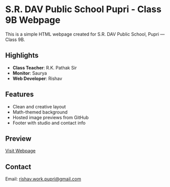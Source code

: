 # S.R. DAV Public School Pupri - Class 9B Webpage

This is a simple HTML webpage created for S.R. DAV Public School, Pupri — Class 9B.

## Highlights
- **Class Teacher**: R.K. Pathak Sir  
- **Monitor**: Saurya  
- **Web Developer**: Rishav

## Features
- Clean and creative layout
- Math-themed background
- Hosted image previews from GitHub
- Footer with studio and contact info

## Preview
[Visit Webpage](https://rishav-br.github.io/fityourself.github.io/)

## Contact
Email: [rishav.work.pupri@gmail.com](mailto:rishav.work.pupri@gmail.com)
